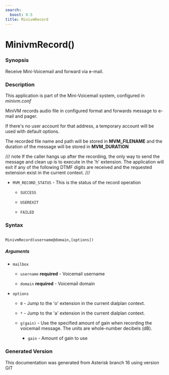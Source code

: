 ```yaml
---
search:
  boost: 0.5
title: MinivmRecord
---
```


# MinivmRecord()

### Synopsis

Receive Mini-Voicemail and forward via e-mail.

### Description

This application is part of the Mini-Voicemail system, configured in *minivm.conf*<br>

MiniVM records audio file in configured format and forwards message to e-mail and pager.<br>

If there's no user account for that address, a temporary account will be used with default options.<br>

The recorded file name and path will be stored in **MVM\_FILENAME** and the duration of the message will be stored in **MVM\_DURATION**<br>


/// note
If the caller hangs up after the recording, the only way to send the message and clean up is to execute in the 'h' extension. The application will exit if any of the following DTMF digits are received and the requested extension exist in the current context.
///


* `MVM_RECORD_STATUS` - This is the status of the record operation<br>

    * `SUCCESS`

    * `USEREXIT`

    * `FAILED`

### Syntax


```

MinivmRecord(username@domain,[options])
```
##### Arguments


* `mailbox`

    * `username` **required** - Voicemail username<br>

    * `domain` **required** - Voicemail domain<br>

* `options`

    * `0` - Jump to the 'o' extension in the current dialplan context.<br>


    * `*` - Jump to the 'a' extension in the current dialplan context.<br>


    * `g(gain)` - Use the specified amount of gain when recording the voicemail message. The units are whole-number decibels (dB).<br>

        * `gain` - Amount of gain to use<br>



### Generated Version

This documentation was generated from Asterisk branch 16 using version GIT 